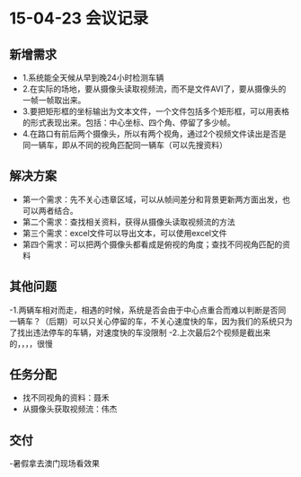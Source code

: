 # 15-04-23 会议记录 #
## 新增需求 ##
- 1.系统能全天候从早到晚24小时检测车辆
- 2.在实际的场地，要从摄像头读取视频流，而不是文件AVI了，要从摄像头的一帧一帧取出来。
- 3.要把矩形框的坐标输出为文本文件，一个文件包括多个矩形框，可以用表格的形式表现出来。包括：中心坐标、四个角、停留了多少帧。
- 4.在路口有前后两个摄像头，所以有两个视角，通过2个视频文件读出是否是同一辆车，即从不同的视角匹配同一辆车（可以先搜资料）

## 解决方案 ##
- 第一个需求：先不关心违章区域，可以从帧间差分和背景更新两方面出发，也可以两者结合。
- 第二个需求：查找相关资料，获得从摄像头读取视频流的方法
- 第三个需求：excel文件可以导出文本，可以使用excel文件
- 第四个需求：可以把两个摄像头都看成是俯视的角度；查找不同视角匹配的资料

## 其他问题 ##
-1.两辆车相对而走，相遇的时候，系统是否会由于中心点重合而难以判断是否同一辆车？（后期）可以只关心停留的车，不关心速度快的车，因为我们的系统只为了找出违法停车的车辆，对速度快的车没限制
-2.上次最后2个视频是截出来的，，，，很慢

## 任务分配 ##
- 找不同视角的资料：聂禾
- 从摄像头获取视频流：伟杰

## 交付 ##
-暑假拿去澳门现场看效果
 
